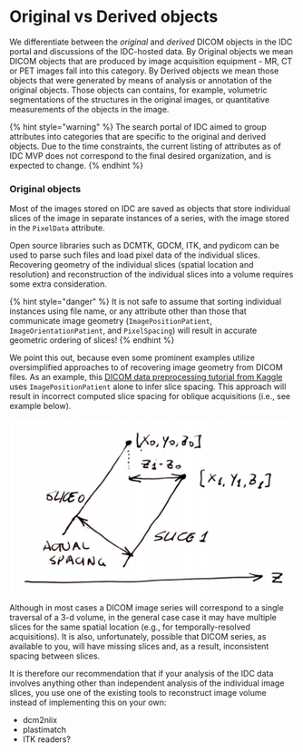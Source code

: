 # Original vs Derived objects

We differentiate between the _original_ and _derived_ DICOM objects in the IDC portal and discussions of the IDC-hosted data. By Original objects we mean DICOM objects that are produced by image acquisition equipment - MR, CT or PET images fall into this category. By Derived objects we mean those objects that were generated by means of analysis or annotation of the original objects. Those objects can contains, for example, volumetric segmentations of the structures in the original images, or quantitative measurements of the objects in the image.

{% hint style="warning" %}
The search portal of IDC aimed to group attributes into categories that are specific to the original and derived objects. Due to the time constraints, the current listing of attributes as of IDC MVP does not correspond to the final desired organization, and is expected to change.
{% endhint %}

### Original objects

Most of the images stored on IDC are saved as objects that store individual slices of the image in separate instances of a series, with the image stored in the `PixelData` attribute. 

Open source libraries such as DCMTK, GDCM, ITK, and pydicom can be used to parse such files and load pixel data of the individual slices. Recovering geometry of the individual slices \(spatial location and resolution\) and reconstruction of the individual slices into a volume requires some extra consideration.

{% hint style="danger" %}
It is not safe to assume that sorting individual instances using file name, or any attribute other than those that communicate image geometry \(`ImagePositionPatient`, `ImageOrientationPatient`, and `PixelSpacing`\) will result in accurate geometric ordering of slices!
{% endhint %}

We point this out, because even some prominent examples utilize oversimplified approaches to of recovering image geometry from DICOM files. As an example, this [DICOM data preprocessing tutorial from Kaggle](https://www.kaggle.com/gzuidhof/full-preprocessing-tutorial) uses `ImagePositionPatient` alone to infer slice spacing. This approach will result in incorrect computed slice spacing for oblique acquisitions \(i.e., see example below\).

![Fallacy of using ImagePositionPatient\[2\] for calculating slice spacing](../.gitbook/assets/spacing_issue.png)

Although in most cases a DICOM image series will correspond to a single traversal of a 3-d volume, in the general case case it may have multiple slices for the same spatial location \(e.g., for temporally-resolved acquisitions\). It is also, unfortunately, possible that DICOM series, as available to you, will have missing slices and, as a result, inconsistent spacing between slices.

It is therefore our recommendation that if your analysis of the IDC data involves anything other than independent analysis of the individual image slices, you use one of the existing tools to reconstruct image volume instead of implementing this on your own:

* dcm2niix
* plastimatch
* ITK readers?





